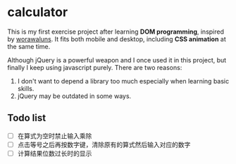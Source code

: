 # calculator
This is my first exercise project after learning **DOM programming**, inspired by [worawaluns](https://dribbble.com/shots/2320805--Freebie-Calculator-UI-Sketch). It fits both mobile and desktop, including **CSS animation** at the same time.

Although jQuery is a powerful weapon and I once used it in this project, but finally I keep using javascript purely. There are two reasons:
1. I don't want to depend a library too much especially when learning basic skills.
2. jQuery may be outdated in some ways.

## Todo list
- [ ] 在算式为空时禁止输入乘除
- [ ] 点击等号之后再按数字键，清除原有的算式然后输入对应的数字
- [ ] 计算结果位数过长时的显示
